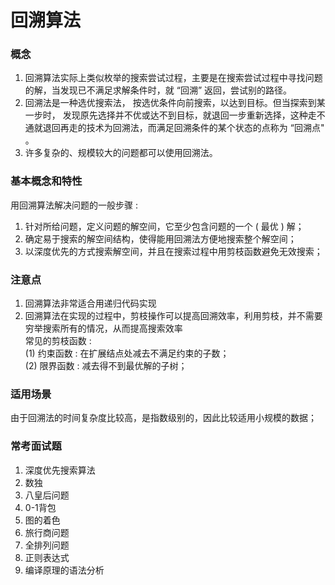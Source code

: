 # 回溯算法  
### 概念  
1. 回溯算法实际上类似枚举的搜索尝试过程，主要是在搜索尝试过程中寻找问题的解，当发现已不满足求解条件时，就 “回溯” 返回，尝试别的路径。  
2. 回溯法是一种选优搜索法， 按选优条件向前搜索，以达到目标。但当探索到某一步时， 发现原先选择并不优或达不到目标，就退回一步重新选择，这种走不通就退回再走的技术为回溯法，而满足回溯条件的某个状态的点称为 “回溯点" 。
3. 许多复杂的、规模较大的问题都可以使用回溯法。

### 基本概念和特性  
用回溯算法解决问题的一般步骤 : 
1. 针对所给问题，定义问题的解空间，它至少包含问题的一个 ( 最优 ) 解；  
2. 确定易于搜索的解空间结构，使得能用回溯法方便地搜索整个解空间；  
3. 以深度优先的方式搜索解空间，并且在搜索过程中用剪枝函数避免无效搜索；  
### 注意点  
1. 回溯算法非常适合用递归代码实现  
2. 回溯算法在实现的过程中，剪枝操作可以提高回溯效率，利用剪枝，并不需要穷举搜索所有的情况，从而提高搜索效率  
常见的剪枝函数 :  
(1) 约束函数 : 在扩展结点处减去不满足约束的子数；  
(2) 限界函数 : 减去得不到最优解的子树；  
### 适用场景  
由于回溯法的时间复杂度比较高，是指数级别的，因此比较适用小规模的数据；  
### 常考面试题  
1. 深度优先搜索算法  
2. 数独  
3. 八皇后问题  
4. 0-1背包  
5. 图的着色  
6. 旅行商问题  
7. 全排列问题  
8. 正则表达式  
9. 编译原理的语法分析  